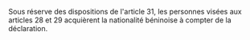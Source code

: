 Sous réserve des dispositions de l'article 31, les personnes visées aux articles 28 et 29 acquièrent la nationalité béninoise à compter de la déclaration.
